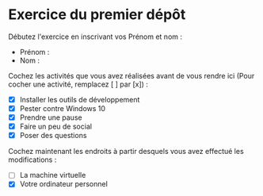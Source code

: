 # Exercice du premier dépôt

 Débutez l'exercice en inscrivant vos Prénom et nom :

 - Prénom : 
 - Nom : 

 Cochez les activités que vous avez réalisées avant de vous rendre ici (Pour cocher une activité, remplacez [ ] par [x]) :

 - [X] Installer les outils de développement
 - [X] Pester contre Windows 10
 - [X] Prendre une pause
 - [X] Faire un peu de social
 - [X] Poser des questions

 Cochez maintenant les endroits à partir desquels vous avez effectué les modifications :

 - [ ] La machine virtuelle
 - [X] Votre ordinateur personnel
